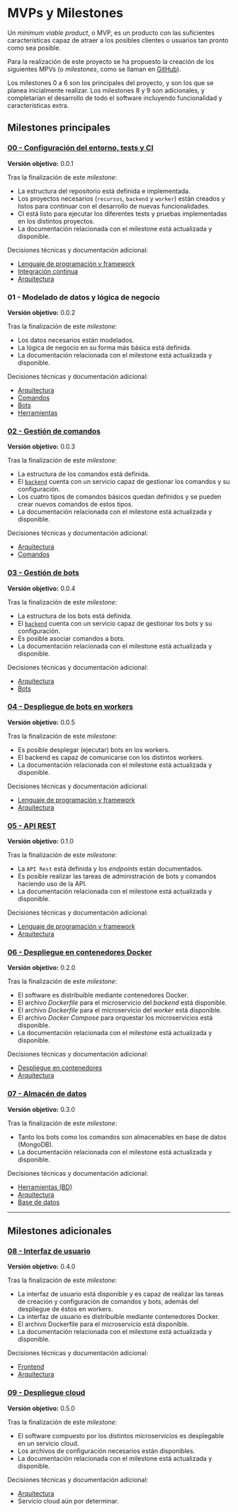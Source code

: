 # MVPs y Milestones

Un *minimum viable product*, o MVP, es un producto con las suficientes características capaz de atraer a los posibles clientes o usuarios tan pronto como sea posible.

Para la realización de este proyecto se ha propuesto la creación de los siguientes MPVs (o *milestones*, como se llaman en [GitHub](https://github.com/harvestcore/matroos/milestones)).

Los milestones 0 a 6 son los principales del proyecto, y son los que se planea inicialmente realizar. Los milestones 8 y 9 son adicionales, y completarían el desarrollo de todo el software incluyendo funcionalidad y características extra.

## Milestones principales

### [00 - Configuración del entorno, tests y CI](https://github.com/harvestcore/matroos/milestone/3)

**Versión objetivo:** 0.0.1

Tras la finalización de este *milestone*:

- La estructura del repositorio está definida e implementada.
- Los proyectos necesarios (`recursos`, `backend` y `worker`) están creados y listos para continuar con el desarrollo de nuevas funcionalidades.
- CI está listo para ejecutar los diferentes tests y pruebas implementadas en los distintos proyectos.
- La documentación relacionada con el milestone está actualizada y disponible.

Decisiones técnicas y documentación adicional:

- [Lenguaje de programación y framework](../analisis/herramientas.md#lenguaje-de-programación)
- [Integración continua](../analisis/herramientas.md#integración-continua-ci)
- [Arquitectura](../analisis/arquitectura.md)

### 01 - Modelado de datos y lógica de negocio

**Versión objetivo:** 0.0.2

Tras la finalización de este *milestone*:

- Los datos necesarios están modelados.
- La lógica de negocio en su forma más básica está definida.
- La documentación relacionada con el milestone está actualizada y disponible.

Decisiones técnicas y documentación adicional:

- [Arquitectura](../analisis/arquitectura.md)
- [Comandos](../diseño/comandos.md)
- [Bots](../diseño/bots.md)
- [Herramientas](../analisis/herramientas.md)

### [02 - Gestión de comandos](https://github.com/harvestcore/matroos/milestone/10)

**Versión objetivo:** 0.0.3

Tras la finalización de este *milestone*:

- La estructura de los comandos está definida.
- El [`backend`](https://github.com/harvestcore/matroos/tree/develop/backend) cuenta con un servicio capaz de gestionar los comandos y su configuración.
- Los cuatro tipos de comandos básicos quedan definidos y se pueden crear nuevos comandos de estos tipos.
- La documentación relacionada con el milestone está actualizada y disponible.

Decisiones técnicas y documentación adicional:

- [Arquitectura](../analisis/arquitectura.md)
- [Comandos](../diseño/comandos.md)

### [03 - Gestión de bots](https://github.com/harvestcore/matroos/milestone/6)

**Versión objetivo:** 0.0.4

Tras la finalización de este *milestone*:

- La estructura de los bots está definida.
- El [`backend`](https://github.com/harvestcore/matroos/tree/develop/backend) cuenta con un servicio capaz de gestionar los bots y su configuración.
- Es posible asociar comandos a bots.
- La documentación relacionada con el milestone está actualizada y disponible.

Decisiones técnicas y documentación adicional:

- [Arquitectura](../analisis/arquitectura.md)
- [Bots](../diseño/bots.md)

### [04 - Despliegue de bots en workers](https://github.com/harvestcore/matroos/milestone/5)

**Versión objetivo:** 0.0.5

Tras la finalización de este *milestone*:

- Es posible desplegar (ejecutar) bots en los workers.
- El backend es capaz de comunicarse con los distintos workers.
- La documentación relacionada con el milestone está actualizada y disponible.

Decisiones técnicas y documentación adicional:

- [Lenguaje de programación y framework](../analisis/herramientas.md#lenguaje-de-programación)
- [Arquitectura](../analisis/arquitectura.md)

### [05 - API REST](https://github.com/harvestcore/matroos/milestone/7)

**Versión objetivo:** 0.1.0

Tras la finalización de este *milestone*:

- La `API Rest` está definida y los *endpoints* están documentados.
- Es posible realizar las tareas de administración de bots y comandos haciendo uso de la API.
- La documentación relacionada con el milestone está actualizada y disponible.

Decisiones técnicas y documentación adicional:

- [Lenguaje de programación y framework](../analisis/herramientas.md#lenguaje-de-programación)
- [Arquitectura](../analisis/arquitectura.md)

### [06 - Despliegue en contenedores Docker](https://github.com/harvestcore/matroos/milestone/2)

**Versión objetivo:** 0.2.0

Tras la finalización de este *milestone*:

- El software es distribuible mediante contenedores Docker.
- El archivo *Dockerfile* para el microservicio del *backend* está disponible.
- El archivo *Dockerfile* para el microservicio del *worker* está disponible.
- El archivo *Docker Compose* para orquestar los microservicios está disponible.
- La documentación relacionada con el milestone está actualizada y disponible.

Decisiones técnicas y documentación adicional:

- [Despliegue en contenedores](../analisis/herramientas.md#despliegue-en-contenedores)
- [Arquitectura](../analisis/arquitectura.md)

### [07 - Almacén de datos](https://github.com/harvestcore/matroos/milestone/11)

**Versión objetivo:** 0.3.0

Tras la finalización de este *milestone*:

- Tanto los bots como los comandos son almacenables en base de datos (MongoDB).
- La documentación relacionada con el milestone está actualizada y disponible.

Decisiones técnicas y documentación adicional:

- [Herramientas (BD)](../analisis/herramientas.md#base-de-datos)
- [Arquitectura](../analisis/arquitectura.md)
- [Base de datos](../diseño/base-datos.md)

---

## Milestones adicionales

### [08 - Interfaz de usuario](https://github.com/harvestcore/matroos/milestone/9)

**Versión objetivo:** 0.4.0

Tras la finalización de este *milestone*:

- La interfaz de usuario está disponible y es capaz de realizar las tareas de creación y configuración de comandos y bots, además del despliegue de éstos en workers.
- La interfaz de usuario es distribuible mediante contenedores Docker.
- El archivo Dockerfile para el microservicio está disponible.
- La documentación relacionada con el milestone está actualizada y disponible.

Decisiones técnicas y documentación adicional:

- [Frontend](../analisis/herramientas.md#frontend)
- [Arquitectura](../analisis/arquitectura.md)

### [09 - Despliegue cloud](https://github.com/harvestcore/matroos/milestone/4)

**Versión objetivo:** 0.5.0

Tras la finalización de este *milestone*:

- El software compuesto por los distintos microservicios es desplegable en un servicio cloud.
- Los archivos de configuración necesarios están disponibles.
- La documentación relacionada con el milestone está actualizada y disponible.

Decisiones técnicas y documentación adicional:

- [Arquitectura](../analisis/arquitectura.md)
- Servicio cloud aún por determinar.
